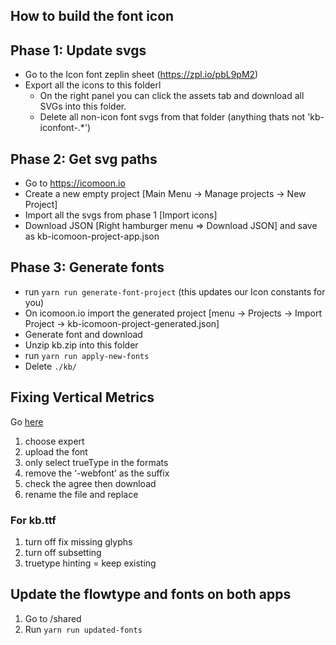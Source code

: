 ## How to build the font icon

## Phase 1: Update svgs
- Go to the Icon font zeplin sheet (https://zpl.io/pbL9pM2)
- Export all the icons to this folderl
  - On the right panel you can click the assets tab and download all SVGs into this folder.
  - Delete all non-icon font svgs from that folder (anything thats not 'kb-iconfont-.*')

## Phase 2: Get svg paths
- Go to https://icomoon.io
- Create a new empty project [Main Menu -> Manage projects -> New Project]
- Import all the svgs from phase 1 [Import icons]
- Download JSON [Right hamburger menu => Download JSON] and save as kb-icomoon-project-app.json

## Phase 3: Generate fonts
- run `yarn run generate-font-project` (this updates our Icon constants for you)
- On icomoon.io import the generated project [menu -> Projects -> Import Project -> kb-icomoon-project-generated.json]
- Generate font and download
- Unzip kb.zip into this folder
- run `yarn run apply-new-fonts`
- Delete `./kb/`

## Fixing Vertical Metrics

Go [here](https://www.fontsquirrel.com/tools/webfont-generator)

1. choose expert
1. upload the font
1. only select trueType in the formats
1. remove the ‘-webfont’ as the suffix
1. check the agree then download
1. rename the file and replace

### For kb.ttf

1. turn off fix missing glyphs
1. turn off subsetting
1. truetype hinting = keep existing

## Update the flowtype and fonts on both apps

1. Go to /shared
1. Run ```yarn run updated-fonts```
